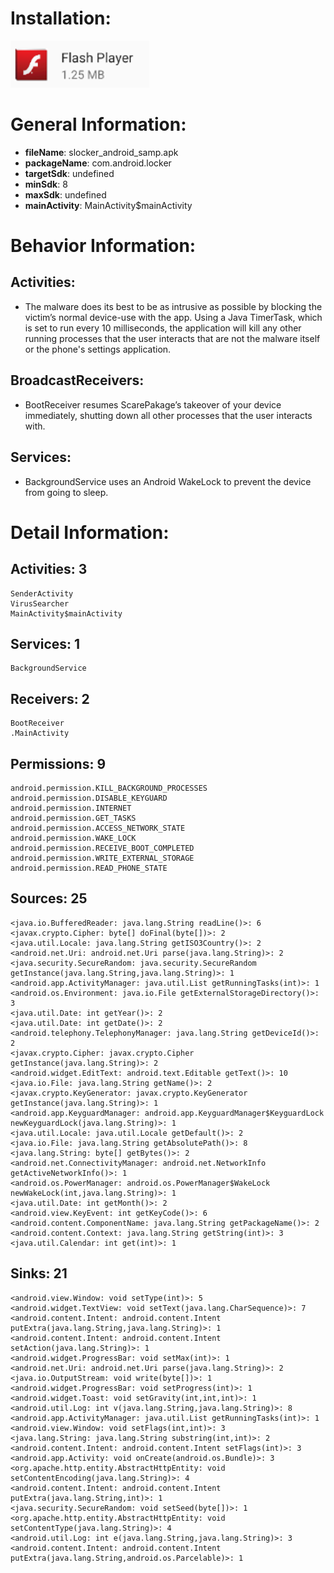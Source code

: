 # Installation:
![ICON](icon.png)
# General Information:
- **fileName**: slocker_android_samp.apk
- **packageName**: com.android.locker
- **targetSdk**: undefined
- **minSdk**: 8
- **maxSdk**: undefined
- **mainActivity**: MainActivity$mainActivity
# Behavior Information:
## Activities:
-  The malware does its best to be as intrusive as possible by blocking the victim’s normal device-use with the app. Using a Java TimerTask, which is set to run every 10 milliseconds, the application will kill any other running processes that the user interacts that are not the malware itself or the phone's settings application. 
## BroadcastReceivers:
-  BootReceiver resumes ScarePakage’s
takeover of your device immediately, shutting down all other processes that the user interacts with. 
## Services:
- BackgroundService uses an Android WakeLock to prevent the device from going to
sleep. 
# Detail Information:
## Activities: 3
	SenderActivity
	VirusSearcher
	MainActivity$mainActivity
## Services: 1
	BackgroundService
## Receivers: 2
	BootReceiver
	.MainActivity
## Permissions: 9
	android.permission.KILL_BACKGROUND_PROCESSES
	android.permission.DISABLE_KEYGUARD
	android.permission.INTERNET
	android.permission.GET_TASKS
	android.permission.ACCESS_NETWORK_STATE
	android.permission.WAKE_LOCK
	android.permission.RECEIVE_BOOT_COMPLETED
	android.permission.WRITE_EXTERNAL_STORAGE
	android.permission.READ_PHONE_STATE
## Sources: 25
	<java.io.BufferedReader: java.lang.String readLine()>: 6
	<javax.crypto.Cipher: byte[] doFinal(byte[])>: 2
	<java.util.Locale: java.lang.String getISO3Country()>: 2
	<android.net.Uri: android.net.Uri parse(java.lang.String)>: 2
	<java.security.SecureRandom: java.security.SecureRandom getInstance(java.lang.String,java.lang.String)>: 1
	<android.app.ActivityManager: java.util.List getRunningTasks(int)>: 1
	<android.os.Environment: java.io.File getExternalStorageDirectory()>: 3
	<java.util.Date: int getYear()>: 2
	<java.util.Date: int getDate()>: 2
	<android.telephony.TelephonyManager: java.lang.String getDeviceId()>: 2
	<javax.crypto.Cipher: javax.crypto.Cipher getInstance(java.lang.String)>: 2
	<android.widget.EditText: android.text.Editable getText()>: 10
	<java.io.File: java.lang.String getName()>: 2
	<javax.crypto.KeyGenerator: javax.crypto.KeyGenerator getInstance(java.lang.String)>: 1
	<android.app.KeyguardManager: android.app.KeyguardManager$KeyguardLock newKeyguardLock(java.lang.String)>: 1
	<java.util.Locale: java.util.Locale getDefault()>: 2
	<java.io.File: java.lang.String getAbsolutePath()>: 8
	<java.lang.String: byte[] getBytes()>: 2
	<android.net.ConnectivityManager: android.net.NetworkInfo getActiveNetworkInfo()>: 1
	<android.os.PowerManager: android.os.PowerManager$WakeLock newWakeLock(int,java.lang.String)>: 1
	<java.util.Date: int getMonth()>: 2
	<android.view.KeyEvent: int getKeyCode()>: 6
	<android.content.ComponentName: java.lang.String getPackageName()>: 2
	<android.content.Context: java.lang.String getString(int)>: 3
	<java.util.Calendar: int get(int)>: 1
## Sinks: 21
	<android.view.Window: void setType(int)>: 5
	<android.widget.TextView: void setText(java.lang.CharSequence)>: 7
	<android.content.Intent: android.content.Intent putExtra(java.lang.String,java.lang.String)>: 1
	<android.content.Intent: android.content.Intent setAction(java.lang.String)>: 1
	<android.widget.ProgressBar: void setMax(int)>: 1
	<android.net.Uri: android.net.Uri parse(java.lang.String)>: 2
	<java.io.OutputStream: void write(byte[])>: 1
	<android.widget.ProgressBar: void setProgress(int)>: 1
	<android.widget.Toast: void setGravity(int,int,int)>: 1
	<android.util.Log: int v(java.lang.String,java.lang.String)>: 8
	<android.app.ActivityManager: java.util.List getRunningTasks(int)>: 1
	<android.view.Window: void setFlags(int,int)>: 3
	<java.lang.String: java.lang.String substring(int,int)>: 2
	<android.content.Intent: android.content.Intent setFlags(int)>: 3
	<android.app.Activity: void onCreate(android.os.Bundle)>: 3
	<org.apache.http.entity.AbstractHttpEntity: void setContentEncoding(java.lang.String)>: 4
	<android.content.Intent: android.content.Intent putExtra(java.lang.String,int)>: 1
	<java.security.SecureRandom: void setSeed(byte[])>: 1
	<org.apache.http.entity.AbstractHttpEntity: void setContentType(java.lang.String)>: 4
	<android.util.Log: int e(java.lang.String,java.lang.String)>: 3
	<android.content.Intent: android.content.Intent putExtra(java.lang.String,android.os.Parcelable)>: 1

